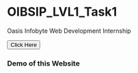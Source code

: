 # OIBSIP_LVL1_Task1
Oasis Infobyte Web Development Internship

<a href ="https://somnathbiswas.github.io/OIBSIP_LVL1_Task1/#blog">
  <button>Click Here</button></a>
<h3>Demo of this Website</h3>

